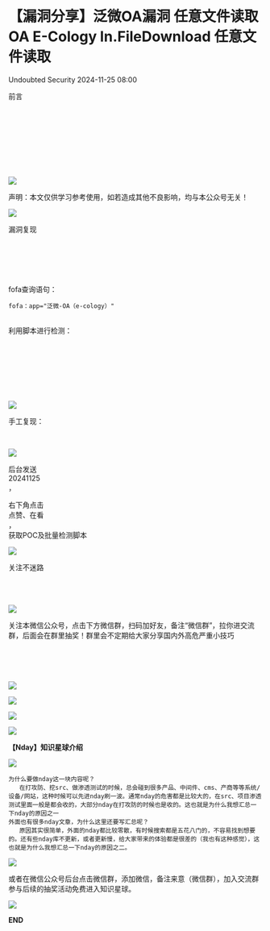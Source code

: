 #  【漏洞分享】泛微OA漏洞 任意文件读取 OA E-Cology ln.FileDownload 任意文件读取   
 Undoubted Security   2024-11-25 08:00  
  
前言  
‍  
‍  
‍  
‍  
‍  
‍  
‍  
‍  
  
  
![](https://mmbiz.qpic.cn/sz_mmbiz_png/DLnxHnM3icnKVibeL72YzLH79T4AjdRH13DzX1avCNqbSeU0Xb1nicv59X6oLLh7kDFEvYM8xzc2FNaTyUeuPNejw/640?wx_fmt=png "")  
  
声明：本文仅供学习参考使用，如若造成其他不良影响，均与本公众号无关！  
  
![](https://mmbiz.qpic.cn/sz_mmbiz_png/DLnxHnM3icnKKVhibmmQYk6h7BJniaX1Pkr9ic8Xw9Fu6W3ObsRKIxiaOQ698AxA5OUUiaHO2DZlBAlpjibzKAuNMEYmw/640?wx_fmt=png&from=appmsg "")  
  
漏洞复现  
‍  
‍  
‍  
‍  
‍  
  
fofa查询语句：  
```
fofa：app="泛微-OA（e-cology）"
```  
  
‍  
‍利用脚本进行检测：  
‍  
‍  
‍  
‍  
‍  
  
‍  
  
![](https://mmbiz.qpic.cn/sz_mmbiz_png/DLnxHnM3icnLU4EQXMHjLaHYCRU151nz5iaZD1hdn8CUiaAPZgpPvGLFsDwLgh4hPrWn2TVknpxTicLk3qFQZTvcVA/640?wx_fmt=png&from=appmsg "")  
  
手工复现：  
  
‍  
  
![](https://mmbiz.qpic.cn/sz_mmbiz_png/DLnxHnM3icnLU4EQXMHjLaHYCRU151nz5iaUya2iad4dXmFwD6YfNBTwIzG5hw84ha9okG1HGa7ibyQ1OKK0YtyXKQ/640?wx_fmt=png&from=appmsg "")  
  
后台发送  
20241125  
，  
  
右下角点击  
点赞、在看  
，  
获取POC及批量检测脚本  
  
  
![](https://mmbiz.qpic.cn/sz_mmbiz_png/DLnxHnM3icnLU4EQXMHjLaHYCRU151nz59ea8V4ezw8owmvd4eHJJezUCsmxUK05w4avXqjH0ETeJSO5ydD63eA/640?wx_fmt=png&from=appmsg "")  
  
  
关注不迷路  
‍  
‍  
‍  
  
  
![](https://mmbiz.qpic.cn/sz_mmbiz_png/DLnxHnM3icnLC22Wa3B8Lb3AkPOhcfqzORXBdEyiajPX2GJd1patuUzlhgOZia7X11licPvQvJviakdHTDt0NWxjicOw/640?wx_fmt=png&from=appmsg "")  
  
关注本微信公众号，点击下方微信群，扫码加好友，备注“微信群”，拉你进交流群，后面会在群里抽奖！群里会不定期给大家分享国内外高危严重小技巧  
‍  
‍  
‍  
‍  
  
![](https://mmbiz.qpic.cn/sz_mmbiz_png/DLnxHnM3icnKbC2ETLKh1mlITyPdJX8ESLkEQSGHGmvkt50WtyE0TiaTZvw9XQxB1vZGA0CaLhxV7yfXiaR2fJznA/640?wx_fmt=png&from=appmsg "")  
  
![](https://mmbiz.qpic.cn/sz_mmbiz_jpg/DLnxHnM3icnKbC2ETLKh1mlITyPdJX8ESLV1l8YTTFX7UGNEfVj6Vro8R9IZ0tGWZ6c2iae63xyutfY8gKr8JqiaQ/640?wx_fmt=jpeg&from=appmsg "")  
  
![](https://mmbiz.qpic.cn/sz_mmbiz_png/DLnxHnM3icnImqlUjcJo52mlnG45ZdOjgL1WSJlwNlgLkMosQnqib0eJJCQpibhGnlBNI8pP0lbicnk1sv5TiaQQvMQ/640?wx_fmt=png "")  
  
![](https://mmbiz.qpic.cn/sz_mmbiz_png/DLnxHnM3icnImqlUjcJo52mlnG45ZdOjgDqZmZibia8anIziaID45XULyF2Xr7ebeDbnicK0FyicribzcMibeCG7g9tyaQ/640?wx_fmt=png "")  
  
  
**【Nday】知识星球介绍**  
  
  
![](https://mmbiz.qpic.cn/sz_mmbiz_png/DLnxHnM3icnKnOBpBfWhj6WcA84aJtLGfbUEM2lhs30v4Aw4UP4RydILxkkxibTTweNQYVC0wa6TD1omtTt49utA/640?wx_fmt=png&from=appmsg "")  
  
```
为什么要做nday这一块内容呢？  
   在打攻防、挖src、做渗透测试的时候，总会碰到很多产品、中间件、cms、产商等等系统/设备/网站，这种时候可以先进nday刷一波。通常nday的危害都是比较大的，在src、项目渗透测试里面一般是都会收的，大部分nday在打攻防的时候也是收的。这也就是为什么我想汇总一下nday的原因之一
外面也有很多nday文章，为什么这里还要写汇总呢？
   原因其实很简单，外面的nday都比较零散，有时候搜索都是五花八门的，不容易找到想要的。还有些nday库不更新，或者更新慢，给大家带来的体验都是很差的（我也有这种感觉），这也就是为什么我想汇总一下nday的原因之二。
```  
  
![](https://mmbiz.qpic.cn/sz_mmbiz_jpg/DLnxHnM3icnKnOBpBfWhj6WcA84aJtLGf4UtFl3qMwg7LFksnLNnfmF6pMUp3yxZsia3iaWxOIM0IuP4yP5LFYibVw/640?wx_fmt=jpeg&from=appmsg "")  
  
或者在微信公众号后台点击微信群，添加微信，备注来意（微信群），加入交流群参与后续的抽奖活动免费进入知识星球。  
  
![](https://mmbiz.qpic.cn/sz_mmbiz_png/DLnxHnM3icnLC22Wa3B8Lb3AkPOhcfqzOgPVvZS2m3yFq0p9LSPmyFxlyEYVJQibItTiaWNiakooek4s6dV5tZCDEQ/640?wx_fmt=png&from=appmsg "")  
  
  
**END**  
  
  
  
  
  
  
  
  
